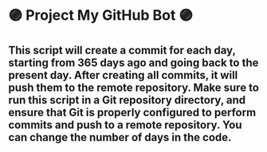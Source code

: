 # 🟣 Project My GitHub Bot 🟣

## This script will create a commit for each day, starting from 365 days ago and going back to the present day. After creating all commits, it will push them to the remote repository. Make sure to run this script in a Git repository directory, and ensure that Git is properly configured to perform commits and push to a remote repository. You can change the number of days in the code.